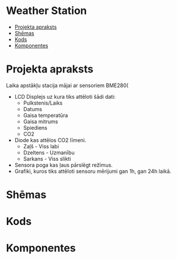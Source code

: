 # Weather Station
* [Projekta apraksts](#Projekta-apraksts)
* [Shēmas](#Shēmas)
* [Kods](#Kods)
* [Komponentes](#Komponentes)

# Projekta apraksts
Laika apstākļu stacija mājai ar sensoriem BME280(
* LCD Displejs uz kura tiks attēloti šādi dati:
  * Pulkstenis/Laiks
  * Datums
  * Gaisa temperatūra
  * Gaisa mitrums
  * Spiediens
  * CO2
* Diode kas attēlos CO2 līmeni.
  * Zaļš - Viss labi
  * Dzeltens - Uzmanību
  * Sarkans - Viss slikti
* Sensora poga kas ļaus pārslēgt režīmus.
* Grafiki, kuros tiks attēloti sensoru mērijumi gan 1h, gan 24h laikā.

# Shēmas
# Kods
# Komponentes
